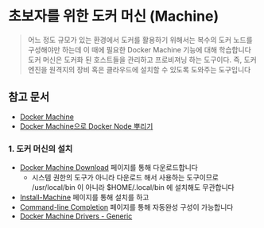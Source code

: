 # 초보자를 위한 도커 머신 (Machine)
> 어느 정도 규모가 있는 환경에서 도커를 활용하기 위해서는 복수의 도커 노드를 구성해야만 하는데 이 때에 필요한 Docker Machine 기능에 대해 학습합니다
> 도커 머신은 도커화 된 호스트들을 관리하고 프로비져닝 하는 도구이다. 즉, 도커 엔진을 원격지의 장비 혹은 클라우드에 설치할 수 있도록 도와주는 도구입니다

## 참고 문서
* [Docker Machine](https://docs.docker.com/machine/)
* [Docker Machine으로 Docker Node 뿌리기](https://www.sauru.so/blog/provision-docker-node-with-docker-machine/)

### 1. 도커 머신의 설치
* [Docker Machine Download](https://github.com/docker/machine/releases/) 페이지를 통해 다운로드합니다
  - 시스템 권한의 도구가 아니라 다운로드 해서 사용하는 도구이므로 /usr/local/bin 이 아니라 $HOME/.local/bin 에 설치해도 무관합니다
* [Install-Machine](https://docs.docker.com/machine/install-machine/) 페이지를 통해 설치를 하고
* [Command-line Completion](https://docs.docker.com/machine/completion/) 페이지를 통해 자동완성 구성이 가능합니다
* [Docker Machine Drivers - Generic](https://docs.docker.com/machine/drivers/generic/)
